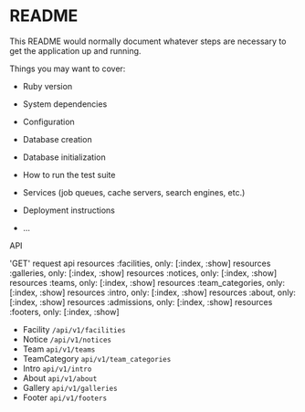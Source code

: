 # README

This README would normally document whatever steps are necessary to get the
application up and running.

Things you may want to cover:

* Ruby version

* System dependencies

* Configuration

* Database creation

* Database initialization

* How to run the test suite

* Services (job queues, cache servers, search engines, etc.)

* Deployment instructions

* ...


API

'GET' request api
resources :facilities, only: [:index, :show]
      resources :galleries, only: [:index, :show]
      resources :notices, only: [:index, :show]
      resources :teams, only: [:index, :show]
      resources :team_categories, only: [:index, :show]
      resources :intro, only: [:index, :show]
      resources :about, only: [:index, :show]
      resources :admissions, only: [:index, :show]
      resources :footers, only: [:index, :show]

* Facility     `/api/v1/facilities`
* Notice     `/api/v1/notices`
* Team     `api/v1/teams`
* TeamCategory     `api/v1/team_categories`
* Intro     `api/v1/intro`
* About     `api/v1/about`
* Gallery     `api/v1/galleries`
* Footer     `api/v1/footers`